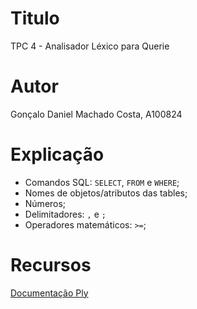 # Titulo

TPC 4 - Analisador Léxico para Querie

# Autor

Gonçalo Daniel Machado Costa, A100824


# Explicação

- Comandos SQL: `SELECT`, `FROM` e `WHERE`;
- Nomes de objetos/atributos das tables;
- Números;
- Delimitadores: `,` e `;`
- Operadores matemáticos: `>=`;

# Recursos

[Documentação Ply](https://www.dabeaz.com/ply/ply.html)
